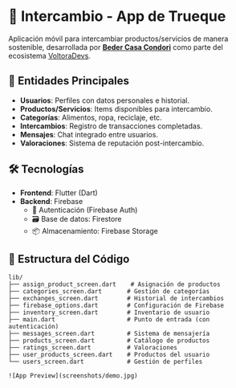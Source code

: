 # 🔄 Intercambio - App de Trueque


Aplicación móvil para intercambiar productos/servicios de manera sostenible, desarrollada por **[Beder Casa Condori](https://www.linkedin.com/in/beder-danilo-casa-condori-85520217b/)** como parte del ecosistema [VoltoraDevs](https://voltoradevs.tech).

## 🌱 Entidades Principales
- **Usuarios**: Perfiles con datos personales e historial.
- **Productos/Servicios**: Items disponibles para intercambio.
- **Categorías**: Alimentos, ropa, reciclaje, etc.
- **Intercambios**: Registro de transacciones completadas.
- **Mensajes**: Chat integrado entre usuarios.
- **Valoraciones**: Sistema de reputación post-intercambio.

## 🛠 Tecnologías
- **Frontend**: Flutter (Dart)
- **Backend**: Firebase
  - 🔐 Autenticación (Firebase Auth)
  - 🗃️ Base de datos: Firestore
  - 📦 Almacenamiento: Firebase Storage

## 📂 Estructura del Código
```plaintext
lib/
├── assign_product_screen.dart    # Asignación de productos
├── categories_screen.dart       # Gestión de categorías
├── exchanges_screen.dart        # Historial de intercambios
├── firebase_options.dart        # Configuración de Firebase
├── inventory_screen.dart        # Inventario de usuario
├── main.dart                    # Punto de entrada (con autenticación)
├── messages_screen.dart         # Sistema de mensajería
├── products_screen.dart         # Catálogo de productos
├── ratings_screen.dart          # Valoraciones
├── user_products_screen.dart    # Productos del usuario
└── users_screen.dart            # Gestión de perfiles

![App Preview](screenshots/demo.jpg)